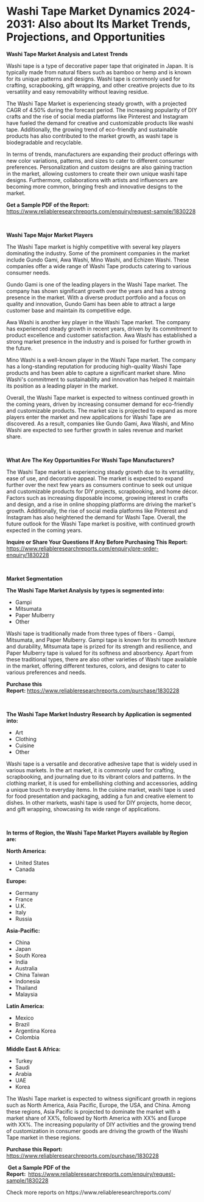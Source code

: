 <p><h1>Washi Tape Market Dynamics 2024-2031: Also about Its Market Trends, Projections, and Opportunities</h1></p><p><strong>Washi Tape Market Analysis and Latest Trends</strong></p>
<p><p>Washi tape is a type of decorative paper tape that originated in Japan. It is typically made from natural fibers such as bamboo or hemp and is known for its unique patterns and designs. Washi tape is commonly used for crafting, scrapbooking, gift wrapping, and other creative projects due to its versatility and easy removability without leaving residue.</p><p>The Washi Tape Market is experiencing steady growth, with a projected CAGR of 4.50% during the forecast period. The increasing popularity of DIY crafts and the rise of social media platforms like Pinterest and Instagram have fueled the demand for creative and customizable products like washi tape. Additionally, the growing trend of eco-friendly and sustainable products has also contributed to the market growth, as washi tape is biodegradable and recyclable.</p><p>In terms of trends, manufacturers are expanding their product offerings with new color variations, patterns, and sizes to cater to different consumer preferences. Personalization and custom designs are also gaining traction in the market, allowing customers to create their own unique washi tape designs. Furthermore, collaborations with artists and influencers are becoming more common, bringing fresh and innovative designs to the market.</p></p>
<p><strong>Get a Sample PDF of the Report:&nbsp;</strong> <a href="https://www.reliableresearchreports.com/enquiry/request-sample/1830228">https://www.reliableresearchreports.com/enquiry/request-sample/1830228</a></p>
<p>&nbsp;</p>
<p><strong>Washi Tape Major Market Players</strong></p>
<p><p>The Washi Tape market is highly competitive with several key players dominating the industry. Some of the prominent companies in the market include Gundo Gami, Awa Washi, Mino Washi, and Echizen Washi. These companies offer a wide range of Washi Tape products catering to various consumer needs.</p><p>Gundo Gami is one of the leading players in the Washi Tape market. The company has shown significant growth over the years and has a strong presence in the market. With a diverse product portfolio and a focus on quality and innovation, Gundo Gami has been able to attract a large customer base and maintain its competitive edge.</p><p>Awa Washi is another key player in the Washi Tape market. The company has experienced steady growth in recent years, driven by its commitment to product excellence and customer satisfaction. Awa Washi has established a strong market presence in the industry and is poised for further growth in the future.</p><p>Mino Washi is a well-known player in the Washi Tape market. The company has a long-standing reputation for producing high-quality Washi Tape products and has been able to capture a significant market share. Mino Washi's commitment to sustainability and innovation has helped it maintain its position as a leading player in the market.</p><p>Overall, the Washi Tape market is expected to witness continued growth in the coming years, driven by increasing consumer demand for eco-friendly and customizable products. The market size is projected to expand as more players enter the market and new applications for Washi Tape are discovered. As a result, companies like Gundo Gami, Awa Washi, and Mino Washi are expected to see further growth in sales revenue and market share.</p></p>
<p>&nbsp;</p>
<p><strong>What Are The Key Opportunities For Washi Tape Manufacturers?</strong></p>
<p><p>The Washi Tape market is experiencing steady growth due to its versatility, ease of use, and decorative appeal. The market is expected to expand further over the next few years as consumers continue to seek out unique and customizable products for DIY projects, scrapbooking, and home décor. Factors such as increasing disposable income, growing interest in crafts and design, and a rise in online shopping platforms are driving the market's growth. Additionally, the rise of social media platforms like Pinterest and Instagram has also heightened the demand for Washi Tape. Overall, the future outlook for the Washi Tape market is positive, with continued growth expected in the coming years.</p></p>
<p><strong>Inquire or Share Your Questions If Any Before Purchasing This Report:</strong> <a href="https://www.reliableresearchreports.com/enquiry/pre-order-enquiry/1830228">https://www.reliableresearchreports.com/enquiry/pre-order-enquiry/1830228</a></p>
<p>&nbsp;</p>
<p><strong>Market Segmentation</strong></p>
<p><strong>The Washi Tape Market Analysis by types is segmented into:</strong></p>
<p><ul><li>Gampi</li><li>Mitsumata</li><li>Paper Mulberry</li><li>Other</li></ul></p>
<p><p>Washi tape is traditionally made from three types of fibers - Gampi, Mitsumata, and Paper Mulberry. Gampi tape is known for its smooth texture and durability, Mitsumata tape is prized for its strength and resilience, and Paper Mulberry tape is valued for its softness and absorbency. Apart from these traditional types, there are also other varieties of Washi tape available in the market, offering different textures, colors, and designs to cater to various preferences and needs.</p></p>
<p><strong>Purchase this Report:&nbsp;</strong><a href="https://www.reliableresearchreports.com/purchase/1830228">https://www.reliableresearchreports.com/purchase/1830228</a></p>
<p>&nbsp;</p>
<p><strong>The Washi Tape Market Industry Research by Application is segmented into:</strong></p>
<p><ul><li>Art</li><li>Clothing</li><li>Cuisine</li><li>Other</li></ul></p>
<p><p>Washi tape is a versatile and decorative adhesive tape that is widely used in various markets. In the art market, it is commonly used for crafting, scrapbooking, and journaling due to its vibrant colors and patterns. In the clothing market, it is used for embellishing clothing and accessories, adding a unique touch to everyday items. In the cuisine market, washi tape is used for food presentation and packaging, adding a fun and creative element to dishes. In other markets, washi tape is used for DIY projects, home decor, and gift wrapping, showcasing its wide range of applications.</p></p>
<p>&nbsp;</p>
<p><strong>In terms of Region, the Washi Tape Market Players available by Region are:</strong></p>
<p>
    <p> <strong> North America: </strong>
        <ul>
            <li>United States</li>
            <li>Canada</li>
        </ul>
        </p> 
    <p> <strong> Europe: </strong>
        <ul>
            <li>Germany</li>
            <li>France</li>
            <li>U.K.</li>
            <li>Italy</li>
            <li>Russia</li>
        </ul>
        </p> 
    <p> <strong> Asia-Pacific: </strong>
        <ul>
            <li>China</li>
            <li>Japan</li>
            <li>South Korea</li>
            <li>India</li>
            <li>Australia</li>
            <li>China Taiwan</li>
            <li>Indonesia</li>
            <li>Thailand</li>
            <li>Malaysia</li>
        </ul>
        </p> 
    <p> <strong> Latin America: </strong>
        <ul>
            <li>Mexico</li>
            <li>Brazil</li>
            <li>Argentina Korea</li>
            <li>Colombia</li>
        </ul>
        </p> 
    <p> <strong> Middle East & Africa: </strong>
        <ul>
            <li>Turkey</li>
            <li>Saudi</li>
            <li>Arabia</li>
            <li>UAE</li>
            <li>Korea</li>
        </ul>
    </p>
    </p>
<p><p>The Washi Tape market is expected to witness significant growth in regions such as North America, Asia Pacific, Europe, the USA, and China. Among these regions, Asia Pacific is projected to dominate the market with a market share of XX%, followed by North America with XX% and Europe with XX%. The increasing popularity of DIY activities and the growing trend of customization in consumer goods are driving the growth of the Washi Tape market in these regions.</p></p>
<p><strong>Purchase this Report: </strong><a href="https://www.reliableresearchreports.com/purchase/1830228">https://www.reliableresearchreports.com/purchase/1830228</a></p>
<p>&nbsp;<strong>Get a Sample PDF of the Report:&nbsp;&nbsp;</strong><a href="https://www.reliableresearchreports.com/enquiry/request-sample/1830228">https://www.reliableresearchreports.com/enquiry/request-sample/1830228</a></p>
<p><strong></strong></p>
<p>Check more reports on https://www.reliableresearchreports.com/</p>
